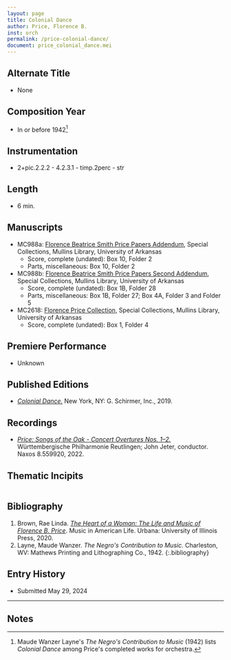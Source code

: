 ```yaml
---
layout: page
title: Colonial Dance
author: Price, Florence B.
inst: orch
permalink: /price-colonial-dance/
document: price_colonial_dance.mei
---
```


## Alternate Title
- None

## Composition Year
- In or before 1942[^fn1]

## Instrumentation
- 2+pic.2.2.2 - 4.2.3.1 - timp.2perc - str

## Length
- 6 min.

## Manuscripts
- MC988a: <a href="https://uark.as.atlas-sys.com/repositories/2/resources/1522" target="_blank">Florence Beatrice Smith Price Papers Addendum</a>, Special Collections, Mullins Library, University of Arkansas
    * Score, complete (undated): Box 10, Folder 2
    * Parts, miscellaneous: Box 10, Folder 2
- MC988b: <a href="https://uark.as.atlas-sys.com/repositories/2/resources/696/" target="_blank">Florence Beatrice Smith Price Papers Second Addendum</a>, Special Collections, Mullins Library, University of Arkansas
    * Score, complete (undated): Box 1B, Folder 28
    * Parts, miscellaneous: Box 1B, Folder 27; Box 4A, Folder 3 and Folder 5
- MC2618: <a href="https://uark.as.atlas-sys.com/repositories/2/resources/2618" target="_blank">Florence Price Collection</a>, Special Collections, Mullins Library, University of Arkansas
    * Score, complete (undated): Box 1, Folder 4

## Premiere Performance
- Unknown

## Published Editions
- <a href="https://www.wisemusicclassical.com/work/60502/Colonial-Dance-for-orchestra/" target="_blank">*Colonial Dance.*</a> New York, NY: G. Schirmer, Inc., 2019.

## Recordings
- <a href="https://www.naxos.com/CatalogueDetail/?id=8.559920" target="_blank">*Price: Songs of the Oak - Concert Overtures Nos. 1&ndash;2.*</a> Württembergische Philharmonie Reutlingen; John Jeter, conductor. Naxos 8.559920, 2022.

## Thematic Incipits
<div id="notation" style="overflow-x: auto"></div>

## Bibliography
1. Brown, Rae Linda. <a href="https://www.worldcat.org/title/1122800180" target="_blank">*The Heart of a Woman: The Life and Music of Florence B. Price*</a>. Music in American Life. Urbana: University of Illinois Press, 2020.
2. Layne, Maude Wanzer. *The Negro's Contribution to Music.* Charleston, WV: Mathews Printing and Lithographing Co., 1942.
{:.bibliography}

## Entry History
- Submitted May 29, 2024

---
## Notes
[^fn1]: Maude Wanzer Layne's *The Negro's Contribution to Music* (1942) lists *Colonial Dance* among Price's completed works for orchestra.